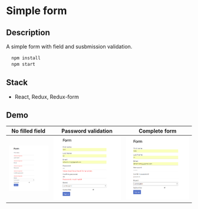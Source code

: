 # Simple form

## Description
A simple form with field and susbmission validation.

```javascript
  npm install
  npm start
```

## Stack
* React, Redux, Redux-form


## Demo
| No filled field     | Password validation   | Complete form    |
| :-------------: | :-------------: | :-------------: |
| ![form-1](screenshots/Redux-form.PNG) | ![form-2](screenshots/redux-form-3.PNG) | ![form-3](screenshots/redux-form-4.PNG) 